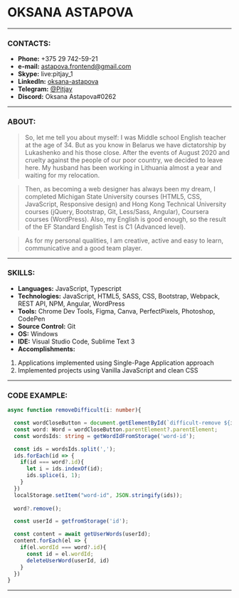 # **OKSANA ASTAPOVA**


---------------------------------------------------------------

### CONTACTS:

* **Phone:** +375 29 742-59-21 
* **e-mail:** astapova.frontend@gmail.com
* **Skype:** live:pitjay_1
* **LinkedIn:** [oksana-astapova](https://www.linkedin.com/in/oksana-astapova/)
* **Telegram:** [@Pitjay](@Pitjay)
* **Discord:** Oksana Astapova#0262

----------------------------------------------------------------

### ABOUT:

> So, let me tell you about myself: I was Middle school English teacher at the age of 34. But as you know in Belarus we have dictatorship by Lukashenko and his those close. After the events of August 2020 and cruelty against the people of our poor country, we decided to leave here. My husband has been working in Lithuania almost a year and waiting for my relocation.

> Then, as becoming a web designer has always been my dream, I completed Michigan State University courses (HTML5, CSS, JavaScript, Responsive design) and Hong Kong Technical University courses (jQuery, Bootstrap, Git, Less/Sass, Angular), Coursera courses (WordPress). Also, my English is good enough, so the result of the EF Standard English Test is C1 (Advanced level). 

>  As for my personal qualities, I am creative, active and easy to learn, communicative and a good team player.

---------------------------------------------------------------------

### SKILLS:

+ **Languages:** JavaScript, Typescript
+ **Technologies:** JavaScript, HTML5, SASS, CSS, Bootstrap, Webpack, REST API, NPM, Angular, WordPress
+ **Tools:** Chrome Dev Tools, Figma, Canva, PerfectPixels, Photoshop, CodePen
+ **Source Control:** Git
+ **OS:** Windows
+ **IDE:** Visual Studio Code, Sublime Text 3
+ **Accomplishments:** 
 1. Applications implemented using Single-Page Application approach
 2. Implemented projects using Vanilla JavaScript and clean CSS

---------------------------------------------------------------------

### CODE EXAMPLE:

```typescript
async function removeDifficult(i: number){

  const wordCloseButton = document.getElementById(`difficult-remove ${i}`) as HTMLElement;
  const word: Word = wordCloseButton.parentElement?.parentElement;
  const wordsIds: string = getWordIdFromStorage('word-id');

  const ids = wordsIds.split(',');
  ids.forEach(id => {
    if(id === word?.id){
      let i = ids.indexOf(id);
      ids.splice(i, 1);
    }
  })
  localStorage.setItem("word-id", JSON.stringify(ids));
  
  word?.remove();

  const userId = getfromStorage('id');

  const content = await getUserWords(userId);
  content.forEach(el => {
    if(el.wordId === word?.id){
      const id = el.wordId;
      deleteUserWord(userId, id)
    }
  })
}
```
-------------------------------------------------------------------------------------